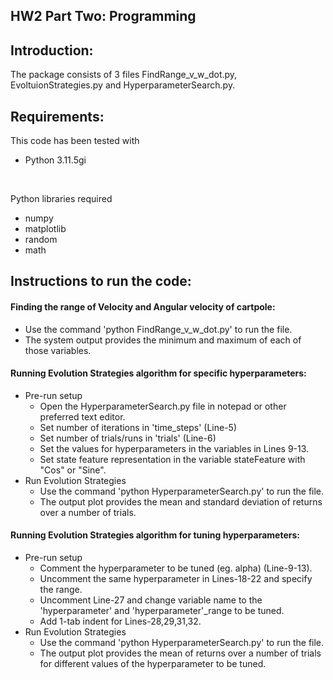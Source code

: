 ## HW2 Part Two: Programming

## Introduction:
The package consists of 3 files FindRange_v_w_dot.py, EvoltuionStrategies.py and HyperparameterSearch.py.<br>

## Requirements:
This code has been tested with
- Python 3.11.5gi
<br>

Python libraries required
<br>
- numpy
- matplotlib
- random
- math

## Instructions to run the code:
#### Finding the range of Velocity and Angular velocity of cartpole:
- Use the command 'python FindRange_v_w_dot.py' to run the file.
- The system output provides the minimum and maximum of each of those variables.

#### Running Evolution Strategies algorithm for specific hyperparameters:
- Pre-run setup
  - Open the HyperparameterSearch.py file in notepad or other preferred text editor.
  - Set number of iterations in 'time_steps' (Line-5)
  - Set number of trials/runs in 'trials' (Line-6)
  - Set the values for hyperparameters in the variables in Lines 9-13.
  - Set state feature representation in the variable stateFeature with "Cos" or "Sine".
- Run Evolution Strategies
  - Use the command 'python HyperparameterSearch.py' to run the file.
  - The output plot provides the mean and standard deviation of returns over a number of trials.

#### Running Evolution Strategies algorithm for tuning hyperparameters:
- Pre-run setup
  - Comment the hyperparameter to be tuned (eg. alpha) (Line-9-13).
  - Uncomment the same hyperparameter in Lines-18-22 and specify the range.
  - Uncomment Line-27 and change variable name to the 'hyperparameter' and 'hyperparameter'_range to be tuned.
  - Add 1-tab indent for Lines-28,29,31,32. 
- Run Evolution Strategies
  - Use the command 'python HyperparameterSearch.py' to run the file.
  - The output plot provides the mean of returns over a number of trials for different values of the hyperparameter to be tuned.


